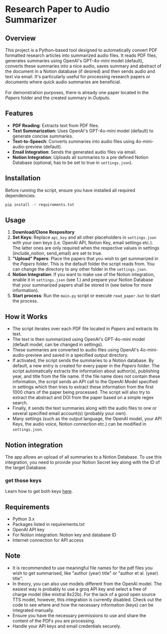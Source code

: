 # Research Paper to Audio Summarizer

## Overview
This project is a Python-based tool designed to automatically convert PDF formatted research articles into summarized audio files. It reads PDF files, generates summaries using OpenAI's GPT-4o-mini model (default), converts these summaries into a nice audio, saves summary and abstract of the document in a Notion database (if desired) and then sends audio and text via email. It's particularly useful for processing research papers or documents where quick audio summaries are beneficial.<br><br>For demonstration purposes, there is already one paper located in the *Papers* folder and the created summary in *Outputs*.

## Features
- **PDF Reading**: Extracts text from PDF files.
- **Text Summarization**: Uses OpenAI's GPT-4o-mini model (default) to generate concise summaries.
- **Text-to-Speech**: Converts summaries into audio files using 4o-mini-audio-preview (default).
- **Email Integration**: Sends the generated audio files via email.
- **Notion Integration**: Uploads all summaries to a pre defined Notion Database (optional, has to be set to true in `settings.json`).

## Installation

Before running the script, ensure you have installed all required dependencies:

```bash
pip install -r requirements.txt
```

## Usage

1. **Download/Clone Respository**
2. **Set Keys**: Replace `api_key` and all other placeholders in `settings.json` with your own keys (i.e. OpenAI API, Notion Key, email settings etc.). The latter ones are only required when the respective values in settings (include_notion, send_email) are set to true.
3. **"Upload" Papers**: Place the papers that you wish to get summarized in the *Papers* folder. This is the default folder the script reads from. You can change the directory to any other folder in the `settings.json`.
4. **Notion Integration**: If you want to make use of the Notion integration, enable it in `settings.json` (see 1.) and prepare your Notion Database that your summarized papers shall be stored in (see below for more information).
5. **Start process**: Run the `main.py` script or execute `read_paper.bat` to start the process.


## How it Works

- The script iterates over each PDF file located in *Papers* and extracts its text.
- The text is then summarized using OpenAI's GPT-4o-mini model (default model, can be changed in settings).
- These summaries are converted to audio files using OpenAI's 4o-mini-audio-preview and saved in a specified output directory.
- If activated, the script sends the summaries to a Notion database. By default, a new entry is created for every paper in the *Papers* folder. The script automatically extracts the information about author(s), publishing year, and title from the file name. If the file name does not contain these information, the script sends an API call to the OpenAI Model specified in settings which then tries to extract these information from the first 1000 chars of the paper being processed. The script will also try to extract the abstract and DOI from the paper based on a simple regex search.
- Finally, it sends the text summaries along with the audio files to one or several specified email account(s) (probably your own).
- Many settings (such as the output language, the OpenAI model, your API Keys, the audio voice, Notion connection etc.) can be modified in `settings.json`.

## Notion integration
The app allows an upload of all summaries to a Notion Database. To use this integration, you need to provide your Notion Secret key along with the ID of the target Database. 

### get those keys
Learn how to get both keys [here](https://developers.notion.com/docs/create-a-notion-integration).

## Requirements

- Python 3.x
- Packages listed in requirements.txt
- OpenAI API key
- For Notion integration: Notion key and database ID
- Internet connection for API access

## Note

- It is recommended to use meaningful file names for the pdf files you wish to get summarised, like "author (year) title" or "author et al. (year) title".
- In theory, you can also use models different from the OpenAI model. The easiest way is probably to use a groq API key and select a free of charge model (like mixtral 8x22b). For the lack of a good open source TTS model, however, this integration is currently disabled. Check out the code to see where and how the necessary information (keys) can be integrated manually.
- Ensure you have the necessary permissions to use and share the content of the PDFs you are processing.
- Handle your API keys and email credentials securely.
